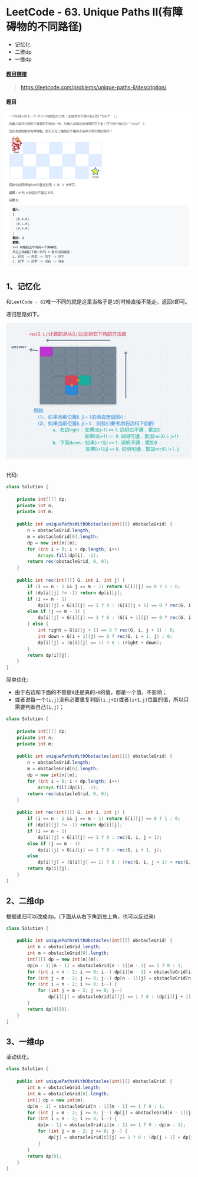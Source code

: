 # LeetCode - 63. Unique Paths II(有障碍物的不同路径)

 - 记忆化
 - 二维dp
 - 一维dp

#### [题目链接](https://leetcode.com/problems/unique-paths-ii/description/)

> https://leetcode.com/problems/unique-paths-ii/description/

#### 题目
![在这里插入图片描述](images/63_t.png)

## 1、记忆化
和`LeetCode - 62`唯一不同的就是这里当格子是`1`的时候直接不能走。返回`0`即可。

递归思路如下。

<div align="center"><img src="images/63_ss.png"></div><br>

代码:

```java
class Solution {

    private int[][] dp;
    private int n;
    private int m;

    public int uniquePathsWithObstacles(int[][] obstacleGrid) {
        n = obstacleGrid.length;
        m = obstacleGrid[0].length;
        dp = new int[n][m];
        for (int i = 0; i < dp.length; i++)
            Arrays.fill(dp[i], -1);
        return rec(obstacleGrid, 0, 0);
    }

    public int rec(int[][] G, int i, int j) {
        if (i == n - 1 && j == m - 1) return G[i][j] == 0 ? 1 : 0;
        if (dp[i][j] != -1) return dp[i][j];
        if (i == n - 1)
            dp[i][j] = G[i][j] == 1 ? 0 : (G[i][j + 1] == 0 ? rec(G, i, j + 1) : 0);
        else if (j == m - 1) {
            dp[i][j] = G[i][j] == 1 ? 0 : (G[i + 1][j] == 0 ? rec(G, i + 1, j) : 0);
        } else {
            int right = G[i][j + 1] == 0 ? rec(G, i, j + 1) : 0;
            int down = G[i + 1][j] == 0 ? rec(G, i + 1, j) : 0;
            dp[i][j] = (G[i][j] == 1) ? 0 : (right + down);
        }
        return dp[i][j];
    }
}
```
简单优化: 

 - 由于右边和下面的不管是`0`还是真的`>0`的值，都是一个值，不影响；
 - 或者说每一个`(i,j)`没有必要重复判断`(i,j+1)`或者`(i+1,j)`位置的值，所以只需要判断自己`(i,j)`；

```java
class Solution {

    private int[][] dp;
    private int n;
    private int m;

    public int uniquePathsWithObstacles(int[][] obstacleGrid) {
        n = obstacleGrid.length;
        m = obstacleGrid[0].length;
        dp = new int[n][m];
        for (int i = 0; i < dp.length; i++)
            Arrays.fill(dp[i], -1);
        return rec(obstacleGrid, 0, 0);
    }

    public int rec(int[][] G, int i, int j) {
        if (i == n - 1 && j == m - 1) return G[i][j] == 0 ? 1 : 0;
        if (dp[i][j] != -1) return dp[i][j];
        if (i == n - 1)
            dp[i][j] = G[i][j] == 1 ? 0 : rec(G, i, j + 1);
        else if (j == m - 1)
            dp[i][j] = G[i][j] == 1 ? 0 : rec(G, i + 1, j);
        else
            dp[i][j] = (G[i][j] == 1) ? 0 : (rec(G, i, j + 1) + rec(G, i + 1, j));
        return dp[i][j];
    }
} 
```


## 2、二维dp

根据递归可以改成dp。(下面从从右下角到左上角，也可以反过来)

```java
class Solution {

    public int uniquePathsWithObstacles(int[][] obstacleGrid) {
        int n = obstacleGrid.length;
        int m = obstacleGrid[0].length;
        int[][] dp = new int[n][m];
        dp[n - 1][m - 1] = obstacleGrid[n - 1][m - 1] == 1 ? 0 : 1;
        for (int i = n - 2; i >= 0; i--) dp[i][m - 1] = obstacleGrid[i][m - 1] == 1 ? 0 : dp[i + 1][m - 1];
        for (int j = m - 2; j >= 0; j--) dp[n - 1][j] = obstacleGrid[n - 1][j] == 1 ? 0 : dp[n - 1][j + 1];
        for (int i = n - 2; i >= 0; i--) {
            for (int j = m - 2; j >= 0; j--)
                dp[i][j] = obstacleGrid[i][j] == 1 ? 0 : (dp[i][j + 1] + dp[i + 1][j]);
        }
        return dp[0][0];
    }
}
```

## 3、一维dp
滚动优化。

```java
class Solution {

    public int uniquePathsWithObstacles(int[][] obstacleGrid) {
        int n = obstacleGrid.length;
        int m = obstacleGrid[0].length;
        int[] dp = new int[m];
        dp[m - 1] = obstacleGrid[n - 1][m - 1] == 1 ? 0 : 1;
        for (int j = m - 2; j >= 0; j--) dp[j] = obstacleGrid[n - 1][j] == 1 ? 0 : dp[j + 1];
        for (int i = n - 2; i >= 0; i--) {
            dp[m - 1] = obstacleGrid[i][m - 1] == 1 ? 0 : dp[m - 1];
            for (int j = m - 2; j >= 0; j--) {
                dp[j] = obstacleGrid[i][j] == 1 ? 0 : (dp[j + 1] + dp[j]);
            }
        }
        return dp[0];
    }
}
```


